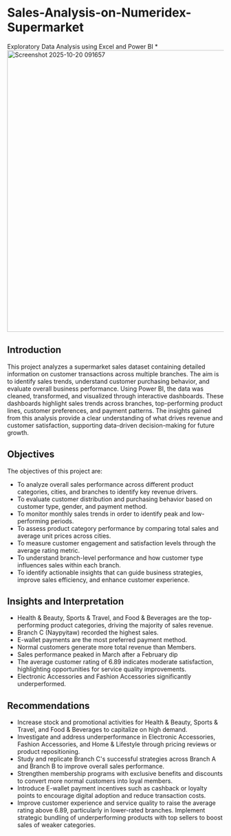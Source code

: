 # Sales-Analysis-on-Numeridex-Supermarket
Exploratory Data Analysis using Excel and Power BI
*<img width="1222" height="653" alt="Screenshot 2025-10-20 091657" src="https://github.com/user-attachments/assets/5e08fd82-cc09-4742-a3b6-7d08617a8d62" />
## Introduction
This project analyzes a supermarket sales dataset containing detailed information on customer transactions across multiple branches. The aim is to identify sales trends, understand customer purchasing behavior, and evaluate overall business performance. Using Power BI, the data was cleaned, transformed, and visualized through interactive dashboards. These dashboards highlight sales trends across branches, top-performing product lines, customer preferences, and payment patterns. The insights gained from this analysis provide a clear understanding of what drives revenue and customer satisfaction, supporting data-driven decision-making for future growth.
## Objectives
The objectives of this project are:
*  To analyze overall sales performance across different product categories, cities, and branches to identify key revenue drivers.
*  To evaluate customer distribution and purchasing behavior based on customer type, gender, and payment method.
*  To monitor monthly sales trends in order to identify peak and low-performing periods.
* To assess product category performance by comparing total sales and average unit prices across cities.
*  To measure customer engagement and satisfaction levels through the average rating metric.
* To understand branch-level performance and how customer type influences sales within each branch.
*  To identify actionable insights that can guide business strategies, improve sales efficiency, and enhance customer experience.
## Insights and Interpretation
* Health & Beauty, Sports & Travel, and Food & Beverages are the top-performing product categories, driving the majority of sales revenue.
* Branch C (Naypyitaw) recorded the highest sales.
* E-wallet payments are the most preferred payment method.
* Normal customers generate more total revenue than Members.
* Sales performance peaked in March after a February dip
* The average customer rating of 6.89 indicates moderate satisfaction, highlighting opportunities for service quality improvements.
* Electronic Accessories and Fashion Accessories significantly underperformed.
## Recommendations

* Increase stock and promotional activities for Health & Beauty, Sports & Travel, and Food & Beverages to capitalize on high demand.
* Investigate and address underperformance in Electronic Accessories, Fashion Accessories, and Home & Lifestyle through pricing reviews or product repositioning.
* Study and replicate Branch C's successful strategies across Branch A and Branch B to improve overall sales performance.
* Strengthen membership programs with exclusive benefits and discounts to convert more normal customers into loyal members.
* Introduce E-wallet payment incentives such as cashback or loyalty points to encourage digital adoption and reduce transaction costs.
* Improve customer experience and service quality to raise the average rating above 6.89, particularly in lower-rated branches.
 Implement strategic bundling of underperforming products with top sellers to boost sales of weaker categories.

